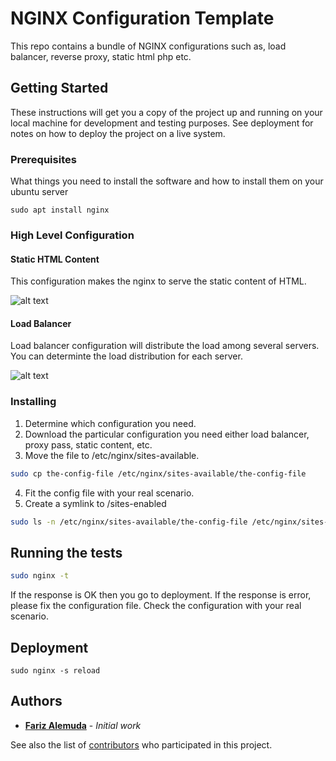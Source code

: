 # NGINX Configuration Template

This repo contains a bundle of NGINX configurations such as, load balancer, reverse proxy, static html php etc.

## Getting Started

These instructions will get you a copy of the project up and running on your local machine for development and testing purposes. See deployment for notes on how to deploy the project on a live system.

### Prerequisites

What things you need to install the software and how to install them on your ubuntu server

```
sudo apt install nginx
```
### High Level Configuration

#### Static HTML Content
This configuration makes the nginx to serve the static content of HTML.

![alt text](https://www.nginx.com/wp-content/uploads/2018/04/NGINX-Unit-WordPress-2-schemes.png "Static content configuration")

#### Load Balancer 
Load balancer configuration will distribute the load among several servers. You can determinte the load distribution for each server.

![alt text](https://miro.medium.com/max/964/1*wsxdxOWkR7arPfNQNnHxzw.png "Load Balancer Configuration")

### Installing

1. Determine which configuration you need.
2. Download the particular configuration you need either load balancer, proxy pass, static content, etc.
3. Move the file to /etc/nginx/sites-available.

```sh
sudo cp the-config-file /etc/nginx/sites-available/the-config-file
```

4. Fit the config file with your real scenario.
5. Create a symlink to /sites-enabled

```sh
sudo ls -n /etc/nginx/sites-available/the-config-file /etc/nginx/sites-enabled/
```
## Running the tests


```sh
sudo nginx -t
```

If the response is OK then you go to deployment. If the response is error, please fix the configuration file. Check the configuration with your real scenario.

<!--
### And coding style tests

Explain what these tests test and why

```
Give an example
```
!-->

## Deployment
<!---
Add additional notes about how to deploy this on a live system
!--->

```
sudo nginx -s reload
```
<!---
## Built With

* [Dropwizard](http://www.dropwizard.io/1.0.2/docs/) - The web framework used
* [Maven](https://maven.apache.org/) - Dependency Management
* [ROME](https://rometools.github.io/rome/) - Used to generate RSS Feeds

## Contributing

Please read [CONTRIBUTING.md](https://gist.github.com/PurpleBooth/b24679402957c63ec426) for details on our code of conduct, and the process for submitting pull requests to us.

## Versioning

We use [SemVer](http://semver.org/) for versioning. For the versions available, see the [tags on this repository](https://github.com/your/project/tags). 
!-->
## Authors

* [**Fariz Alemuda**](https://github.com/farizalemuda) - *Initial work* 

See also the list of [contributors](https://github.com/ale/template-nginx-conf/contributors) who participated in this project.
<!--
## License

This project is licensed under the MIT License - see the [LICENSE.md](LICENSE.md) file for details

## Acknowledgments

* Hat tip to anyone whose code was used
* Inspiration
* etc
!-->
